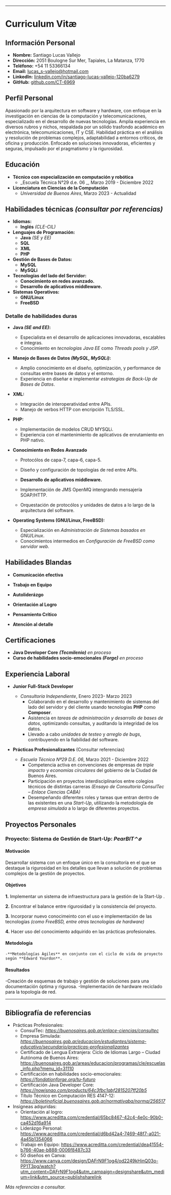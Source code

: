 ------
# Curriculum Vitæ
## **Información Personal**
- **Nombre:** Santiago Lucas Vallejo
- **Dirección:** 2051 Boulogne Sur Mer, Tapiales, La Matanza, 1770
- **Teléfono:** +54 11 53366134
- **Email:** lucas_s-vallejo@hotmail.com
- **LinkedIn:** [linkedin.com/in/santiago-lucas-vallejo-120ba6279](https://www.linkedin.com/in/santiago-lucas-vallejo-120ba6279/ )
- **GitHub:** [github.com/CT-6969](https://github.com/CT-6969)

## **Perfil Personal**
Apasionado por la arquitectura en software y hardware, con enfoque en la investigación en ciencias de la computación y telecomunicaciones, especializado en el desarrollo de nuevas tecnologías. Amplia experiencia en diversos rubros y nichos, respaldada por un sólido trasfondo académico en electrónica, telecomunicaciones, IT y CSE. Habilidad práctica en el análisis y resolución de problemas complejos, adaptabilidad a entornos críticos, de oficina y producción. Enfocado en soluciones innovadoras, eficientes y seguras, impulsado por el pragmatismo y la rigurosidad. 

## **Educación**
- **Técnico con especialización en computación y robótica**
  - _Escuela Técnica N°29 d.e. 06 _, Marzo 2019 - Diciembre 2022 
- **Licenciatura en Ciencias de la Computación**
  - _Universidad de Buenos Aires_, Marzo 2023 - Actualidad

## **Habilidades técnicas** *(consultar por referencias)*
- **Idiomas:**
  - **Inglés** *(CLE-CIL)*
- **Lenguajes de Programación:**
  - **Java** *(SE y EE)*
  - **SQL**
  - **XML**
  - **PHP**
- **Gestión de Bases de Datos:**
  - **MySQL**
  - **MySQLi**
- **Tecnologías del lado del Servidor:**
  - **Conocimiento en redes avanzado.**
  - **Desarrollo de aplicativos middleware.**
- **Sistemas Operativos:**
  - **GNU/Linux**
  - **FreeBSD**

### **Detalle de habilidades duras**
- **Java _(SE and EE)_:**
  - Especialista en el desarrollo de aplicaciones innovadoras, escalables e íntegras.
  - Conocimiento en _tecnologías Java EE_ como _Threads pools y JSP_.


- **Manejo de Bases de Datos _(MySQL, MySQLi)_:**
  - Amplio conocimiento en el diseño, optimización, y performance de consultas entre bases de datos y el entorno.
  - Experiencia en diseñar e implementar _estrategias de Back-Up de Bases de Datos_.

- **XML:**
  - Integración de interoperatividad entre APIs.
  - Manejo de verbos HTTP con encripción TLS/SSL.

- **PHP:**
  - Implementación de modelos CRUD MYSQLi.
  - Experiencia con el mantenimiento de aplicativos de enrutamiento en PHP nativo.

- **Conocimiento en Redes Avanzado**
  - Protocólos de capa-7, capa-6, capa-5.
  - Diseño y configuración de topologías de red entre APIs.

  - **Desarrollo de aplicativos middleware.**
  - Implementación de JMS OpenMQ intengrando mensajería SOAP/HTTP.
  - Orquestación de protocólos y unidades de datos a lo largo de la arquitectura del software.

- **Operating Systems (GNU/Linux, FreeBSD):**
  - Especialización en _Administración de Sistemas basados en GNU/Linux_.
  - Conocimientos intermedios en _Configuración de FreeBSD como servidor web_.

## **Habilidades Blandas**

- **Comunicación efectiva**

- **Trabajo en Equipo**

- **Autoliderázgo**

- **Orientación al Logro**

- **Pensamiento Crítico**

- **Atención al detalle**

## **Certificaciones**
- **Java Developer Core**  **_(Tecmilenio)_** *en proceso*
- **Curso de habilidades socio-emocionales** **_(Forge)_** *en proceso*

## **Experiencia Laboral**
- **Junior Full-Stack Developer**
  - _Consultoría Independiente_, Enero 2023- Marzo 2023
    - Colaborando en el desarrollo y mantenimiento de sistemas del lado del       servidor y del cliente usando tecnologías **PHP** como **Composer**.
    - Asistencia en _tareas de administración y desarrollo de bases de datos_, optimizando consultas, y auditando la integridad de los datos.
    - Llevado a cabo _unidades de testeo_ y _arreglo de bugs_, contribuyendo en la fiabilidad del software.

- **Prácticas Profesionalizantes** (Consultar referencias)
  - _Escuela Técnica Nª29 D.E. 06_, Marzo 2021 - Diciembre 2022
    - Competencia activa en convenciones de empresas de _triple impacto_ y _economías circulares_ del gobierno de la Ciudad de Buenos Aires.
    - Participación en proyectos interdisciplinarios entre colegios técnicos de distintas carreras *(Ensayo de Consultoría ConsulTec – Enlace Ciencias CABA)*
    - Desempeñando diferentes roles y tareas que entran dentro de las existentes en una _Start-Up_, utilizando la metodología de _empresa simulada_ a lo largo de diferentes proyectos.

## **Proyectos Personales**

### **Proyecto: Sistema de Gestión de Start-Up: _PearBIT⌃𝑒_**

#### **Motivación**
 Desarrollar sistema con un enfoque único en la consultoría en el que se destaque la rigurosidad en los detalles que llevan a solución de problemas complejos de la gestión de proyectos.
#### **Objetivos**
**1.** Implementar un sistema de infraestructura para la gestión de la Start-Up .

**2.** Encontrar el balance entre rigurosidad y la consistencia del proyecto.

**3.** Incorporar nuevo conocimeinto con el uso e implementación de las tecnologías *(como FreeBSD, entre otras tecnologías de hardware)*

**4.** Hacer uso del conocimiento adquirido en las prácticas profesionales.

#### **Metodología**
    -**Metodologías Ágiles** en conjunto con el ciclo de vida de proyecto según **Edward Yourdon**.
#### **Resultados**
   -Creación de esquemas de trabajo y gestión de soluciones para una documentación óptima y rigurosa.
   -Implementación de hardware reciclado para la topología de red.

---

## **Bibliografía de referencias**
- Prácticas Profesionales:
  - ConsulTec: *https://buenosaires.gob.ar/enlace-ciencias/consultec* 
  - Empresa Simulada: *https://buenosaires.gob.ar/educacion/estudiantes/sistema-educativo/secundario/practicas-profesionalizantes* 
  - Certificado de Lengua Extranjera: Ciclo de Idiomas Largo – Ciudad Autónoma de Buenos Aires: https://buenosaires.gob.ar/areas/educacion/programas/cle/escuelas_info.php?menu_id=31110 
  - Certificación en habilidades socio-emocionales: *https://fondationforge.org/tu-futuro*
  - Certificación Java Developer Core: *https://nowisnao.com/products/64c3fbc1abf2815207ff20b5*
  - Título Técnico en Computación RES 4147-12: *https://boletinoficial.buenosaires.gob.ar/normativaba/norma/256517*
- Insigneas adquridas: 
  - Orientación al logro: https://www.acreditta.com/credential/65bc8467-42c4-4e0c-90b0-ca452d16a914
  - Liderázgo Personal: https://www.acreditta.com/credential/d6bd42a4-7469-48f7-a021-4a45b1354066
  - Trabajo en Equipo: https://www.acreditta.com/credential/dea41554-b766-40ae-b888-0006f8487c33
  - 50 diseños en Canva: https://www.canva.com/design/DAFrN9F1og4/od2249kHinQ03o-PP1T3pg/watch?utm_content=DAFrN9F1og4&utm_campaign=designshare&utm_medium=link&utm_source=publishsharelink

*Más referencias a consultar.*
